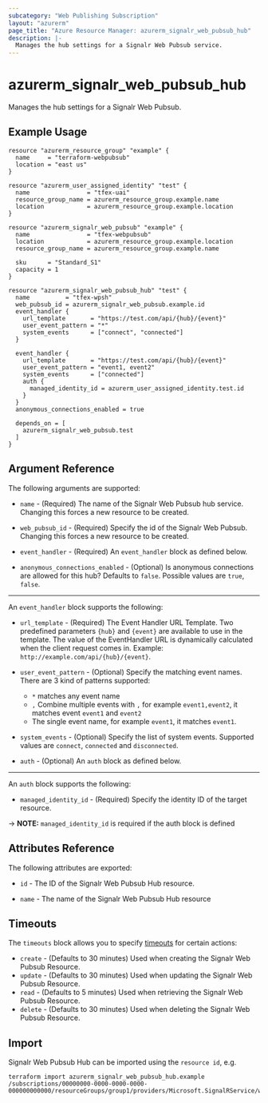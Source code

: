 ```yaml
---
subcategory: "Web Publishing Subscription"
layout: "azurerm"
page_title: "Azure Resource Manager: azurerm_signalr_web_pubsub_hub"
description: |-
  Manages the hub settings for a Signalr Web Pubsub service.
---
```


# azurerm_signalr_web_pubsub_hub

Manages the hub settings for a Signalr Web Pubsub.

## Example Usage

```hcl
resource "azurerm_resource_group" "example" {
  name     = "terraform-webpubsub"
  location = "east us"
}

resource "azurerm_user_assigned_identity" "test" {
  name                = "tfex-uai"
  resource_group_name = azurerm_resource_group.example.name
  location            = azurerm_resource_group.example.location
}

resource "azurerm_signalr_web_pubsub" "example" {
  name                = "tfex-webpubsub"
  location            = azurerm_resource_group.example.location
  resource_group_name = azurerm_resource_group.example.name

  sku      = "Standard_S1"
  capacity = 1
}

resource "azurerm_signalr_web_pubsub_hub" "test" {
  name          = "tfex-wpsh"
  web_pubsub_id = azurerm_signalr_web_pubsub.example.id
  event_handler {
    url_template       = "https://test.com/api/{hub}/{event}"
    user_event_pattern = "*"
    system_events      = ["connect", "connected"]
  }

  event_handler {
    url_template       = "https://test.com/api/{hub}/{event}"
    user_event_pattern = "event1, event2"
    system_events      = ["connected"]
    auth {
      managed_identity_id = azurerm_user_assigned_identity.test.id
    }
  }
  anonymous_connections_enabled = true

  depends_on = [
    azurerm_signalr_web_pubsub.test
  ]
}
```

## Argument Reference

The following arguments are supported:

* `name` - (Required) The name of the Signalr Web Pubsub hub service. Changing this forces a new resource to be created.

* `web_pubsub_id` - (Required) Specify the id of the Signalr Web Pubsub. Changing this forces a new resource to be created.

* `event_handler` - (Required) An `event_handler` block as defined below.

* `anonymous_connections_enabled` - (Optional) Is anonymous connections are allowed for this hub? Defaults to `false`.
  Possible values are `true`, `false`.

---

An `event_handler` block supports the following:

* `url_template` - (Required) The Event Handler URL Template. Two predefined parameters `{hub}` and `{event}` are
  available to use in the template. The value of the EventHandler URL is dynamically calculated when the client request
  comes in. Example: `http://example.com/api/{hub}/{event}`.

* `user_event_pattern` - (Optional) Specify the matching event names. There are 3 kind of patterns supported:
    - `*` matches any event name
    - `,` Combine multiple events with `,` for example `event1,event2`, it matches event `event1` and `event2`
    - The single event name, for example `event1`, it matches `event1`.

* `system_events` - (Optional) Specify the list of system events. Supported values are `connect`, `connected`
  and `disconnected`.

* `auth` - (Optional) An `auth` block as defined below.

---

An `auth` block supports the following:

* `managed_identity_id` - (Required) Specify the identity ID of the target resource.

-> **NOTE:** `managed_identity_id` is required if the auth block is defined

## Attributes Reference

The following attributes are exported:

* `id` - The ID of the Signalr Web Pubsub Hub resource.

* `name` - The name of the Signalr Web Pubsub Hub resource

## Timeouts

The `timeouts` block allows you to specify [timeouts](https://www.terraform.io/docs/configuration/resources.html#timeouts) for certain actions:

* `create` - (Defaults to 30 minutes) Used when creating the Signalr Web Pubsub Resource.
* `update` - (Defaults to 30 minutes) Used when updating the Signalr Web Pubsub Resource.
* `read` - (Defaults to 5 minutes) Used when retrieving the Signalr Web Pubsub Resource.
* `delete` - (Defaults to 30 minutes) Used when deleting the Signalr Web Pubsub Resource.

## Import

Signalr Web Pubsub Hub can be imported using the `resource id`, e.g.

```shell
terraform import azurerm_signalr_web_pubsub_hub.example /subscriptions/00000000-0000-0000-0000-000000000000/resourceGroups/group1/providers/Microsoft.SignalRService/webPubsub/webpubsub1/hubs/webpubsubhub1
```
